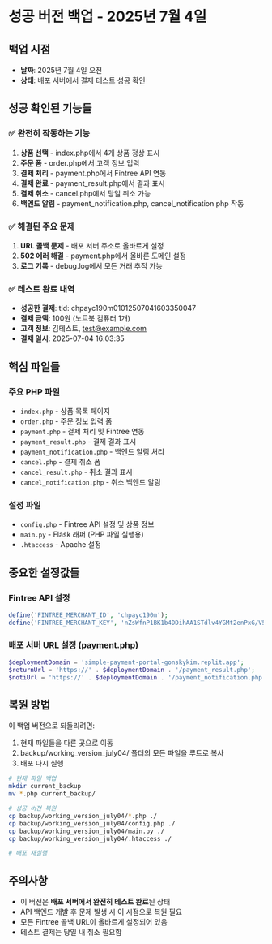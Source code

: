 # 성공 버전 백업 - 2025년 7월 4일

## 백업 시점
- **날짜**: 2025년 7월 4일 오전
- **상태**: 배포 서버에서 결제 테스트 성공 확인

## 성공 확인된 기능들

### ✅ 완전히 작동하는 기능
1. **상품 선택** - index.php에서 4개 상품 정상 표시
2. **주문 폼** - order.php에서 고객 정보 입력
3. **결제 처리** - payment.php에서 Fintree API 연동
4. **결제 완료** - payment_result.php에서 결과 표시
5. **결제 취소** - cancel.php에서 당일 취소 가능
6. **백엔드 알림** - payment_notification.php, cancel_notification.php 작동

### ✅ 해결된 주요 문제
1. **URL 콜백 문제** - 배포 서버 주소로 올바르게 설정
2. **502 에러 해결** - payment.php에서 올바른 도메인 설정
3. **로그 기록** - debug.log에서 모든 거래 추적 가능

### ✅ 테스트 완료 내역
- **성공한 결제**: tid: chpayc190m01012507041603350047
- **결제 금액**: 100원 (노트북 컴퓨터 1개)
- **고객 정보**: 김테스트, test@example.com
- **결제 일시**: 2025-07-04 16:03:35

## 핵심 파일들

### 주요 PHP 파일
- `index.php` - 상품 목록 페이지
- `order.php` - 주문 정보 입력 폼
- `payment.php` - 결제 처리 및 Fintree 연동
- `payment_result.php` - 결제 결과 표시
- `payment_notification.php` - 백엔드 알림 처리
- `cancel.php` - 결제 취소 폼
- `cancel_result.php` - 취소 결과 표시
- `cancel_notification.php` - 취소 백엔드 알림

### 설정 파일
- `config.php` - Fintree API 설정 및 상품 정보
- `main.py` - Flask 래퍼 (PHP 파일 실행용)
- `.htaccess` - Apache 설정

## 중요한 설정값들

### Fintree API 설정
```php
define('FINTREE_MERCHANT_ID', 'chpayc190m');
define('FINTREE_MERCHANT_KEY', 'nZsWfnP1BK1b4DDihAA1STdlv4YGMt2enPxG/V5eoLKMAf1DckMcgAdNFH1dSYylb4RCWXdklRrqh8NUpag2xA==');
```

### 배포 서버 URL 설정 (payment.php)
```php
$deploymentDomain = 'simple-payment-portal-gonskykim.replit.app';
$returnUrl = 'https://' . $deploymentDomain . '/payment_result.php';
$notiUrl = 'https://' . $deploymentDomain . '/payment_notification.php';
```

## 복원 방법

이 백업 버전으로 되돌리려면:

1. 현재 파일들을 다른 곳으로 이동
2. backup/working_version_july04/ 폴더의 모든 파일을 루트로 복사
3. 배포 다시 실행

```bash
# 현재 파일 백업
mkdir current_backup
mv *.php current_backup/

# 성공 버전 복원
cp backup/working_version_july04/*.php ./
cp backup/working_version_july04/config.php ./
cp backup/working_version_july04/main.py ./
cp backup/working_version_july04/.htaccess ./

# 배포 재실행
```

## 주의사항
- 이 버전은 **배포 서버에서 완전히 테스트 완료**된 상태
- API 백엔드 개발 후 문제 발생 시 이 시점으로 복원 필요
- 모든 Fintree 콜백 URL이 올바르게 설정되어 있음
- 테스트 결제는 당일 내 취소 필요함